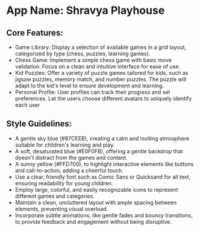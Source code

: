 # **App Name**: Shravya Playhouse

## Core Features:

- Game Library: Display a selection of available games in a grid layout, categorized by type (chess, puzzles, learning games).
- Chess Game: Implement a simple chess game with basic move validation. Focus on a clean and intuitive interface for ease of use.
- Kid Puzzles: Offer a variety of puzzle games tailored for kids, such as jigsaw puzzles, memory match, and number puzzles. The puzzle will adapt to the kid's level to ensure development and learning.
- Personal Profile: User profiles can track their progress and set preferences. Let the users choose different avatars to uniquely identify each user

## Style Guidelines:

- A gentle sky blue (#87CEEB), creating a calm and inviting atmosphere suitable for children's learning and play.
- A soft, desaturated blue (#E0F0FB), offering a gentle backdrop that doesn't distract from the games and content.
- A sunny yellow (#FFD700), to highlight interactive elements like buttons and call-to-action, adding a cheerful touch.
- Use a clear, friendly font such as Comic Sans or Quicksand for all text, ensuring readability for young children.
- Employ large, colorful, and easily recognizable icons to represent different games and categories.
- Maintain a clean, uncluttered layout with ample spacing between elements, preventing visual overload.
- Incorporate subtle animations, like gentle fades and bouncy transitions, to provide feedback and engagement without being disruptive.
